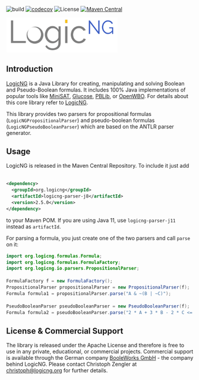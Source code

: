 ![build](https://github.com/logic-ng/parser/workflows/build/badge.svg) [![codecov](https://codecov.io/gh/logic-ng/parser/branch/development/graph/badge.svg)](https://codecov.io/gh/logic-ng/parser) ![License](https://img.shields.io/badge/license-Apache%202-ff69b4.svg) [![Maven Central](https://img.shields.io/maven-central/v/org.logicng/logicng-parser-j8.svg?label=Maven%20Central)](https://search.maven.org/search?q=g:%22org.logicng%22%20AND%20a:%22logicng-parser-j8%22)


<a href="https://www.logicng.org"><img src="https://github.com/logic-ng/parser/blob/master/doc/logo/logo_big.png" alt="logo" width="300"></a>

## Introduction

<a href="https://www.logicng.org">LogicNG</a> is a Java Library for creating, manipulating and solving Boolean and Pseudo-Boolean formulas. It includes 100% Java implementations of popular tools like [MiniSAT](http://minisat.se), [Glucose](http://www.labri.fr/perso/lsimon/glucose/), [PBLib](http://tools.computational-logic.org/content/pblib.php), or [OpenWBO](http://sat.inesc-id.pt/open-wbo/). For details about this core library refer to [LogicNG](https://github.com/logic-ng/LogicNG). 

This library provides two parsers for propositional formulas (`LogicNGPropositionalParser`) and pseudo-boolean formulas (`LogicNGPseudoBooleanParser`) which are based on the ANTLR parser generator.

## Usage

LogicNG is released in the Maven Central Repository. To include it just add

```xml

<dependency>
  <groupId>org.logicng</groupId>
  <artifactId>logicng-parser-j8</artifactId>
  <version>2.5.0</version>
</dependency>
```

to your Maven POM. If you are using Java 11, use `logicng-parser-j11` instead as `artifactId`.

For parsing a formula, you just create one of the two parsers and call `parse` on it:

```java
import org.logicng.formulas.Formula;
import org.logicng.formulas.FormulaFactory;
import org.logicng.io.parsers.PropositionalParser;

FormulaFactory f = new FormulaFactory();
PropositionalParser propositionalParser = new PropositionalParser(f);
Formula formula1 = propositionalParser.parse("A & ~(B | ~C)");

PseudoBooleanParser pseudoBooleanParser = new PseudoBooleanParser(f);
Formula formula2 = pseudoBooleanParser.parse("2 * A + 3 * B - 2 * C <= 3");
```

## License & Commercial Support

The library is released under the Apache License and therefore is free to use in any private, educational, or commercial projects. Commercial support is available through the German company [BooleWorks GmbH](http://www.booleworks.com) - the company behind LogicNG. Please contact Christoph Zengler at christoph@logicng.org for further details.
